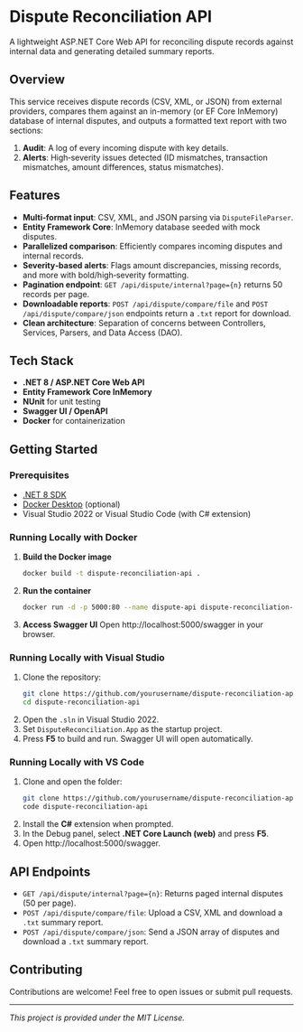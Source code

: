# Dispute Reconciliation API

A lightweight ASP.NET Core Web API for reconciling dispute records against internal data and generating detailed summary reports.

## Overview

This service receives dispute records (CSV, XML, or JSON) from external providers, compares them against an in-memory (or EF Core InMemory) database of internal disputes, and outputs a formatted text report with two sections:

1. **Audit**: A log of every incoming dispute with key details.
2. **Alerts**: High‑severity issues detected (ID mismatches, transaction mismatches, amount differences, status mismatches).

## Features

- **Multi‑format input**: CSV, XML, and JSON parsing via `DisputeFileParser`.
- **Entity Framework Core**: InMemory database seeded with mock disputes.
- **Parallelized comparison**: Efficiently compares incoming disputes and internal records.
- **Severity‑based alerts**: Flags amount discrepancies, missing records, and more with bold/high‑severity formatting.
- **Pagination endpoint**: `GET /api/dispute/internal?page={n}` returns 50 records per page.
- **Downloadable reports**: `POST /api/dispute/compare/file` and `POST /api/dispute/compare/json` endpoints return a `.txt` report for download.
- **Clean architecture**: Separation of concerns between Controllers, Services, Parsers, and Data Access (DAO).

## Tech Stack

- **.NET 8 / ASP.NET Core Web API**
- **Entity Framework Core InMemory**
- **NUnit** for unit testing
- **Swagger UI / OpenAPI**
- **Docker** for containerization

## Getting Started

### Prerequisites

- [.NET 8 SDK](https://dotnet.microsoft.com/download)
- [Docker Desktop](https://www.docker.com/products/docker-desktop) (optional)
- Visual Studio 2022 or Visual Studio Code (with C# extension)

### Running Locally with Docker

1. **Build the Docker image**
   ```bash
   docker build -t dispute-reconciliation-api .
   ```
2. **Run the container**
   ```bash
   docker run -d -p 5000:80 --name dispute-api dispute-reconciliation-api
   ```
3. **Access Swagger UI**
   Open http://localhost:5000/swagger in your browser.

### Running Locally with Visual Studio

1. Clone the repository:
   ```bash
   git clone https://github.com/yourusername/dispute-reconciliation-api.git
   cd dispute-reconciliation-api
   ```
2. Open the `.sln` in Visual Studio 2022.
3. Set `DisputeReconciliation.App` as the startup project.
4. Press **F5** to build and run. Swagger UI will open automatically.

### Running Locally with VS Code

1. Clone and open the folder:
   ```bash
   git clone https://github.com/yourusername/dispute-reconciliation-api.git
   code dispute-reconciliation-api
   ```
2. Install the **C#** extension when prompted.
3. In the Debug panel, select **.NET Core Launch (web)** and press **F5**.
4. Open http://localhost:5000/swagger.

## API Endpoints

- `GET /api/dispute/internal?page={n}`: Returns paged internal disputes (50 per page).
- `POST /api/dispute/compare/file`: Upload a CSV, XML and download a `.txt` summary report.
- `POST /api/dispute/compare/json`: Send a JSON array of disputes and download a `.txt` summary report.

## Contributing

Contributions are welcome! Feel free to open issues or submit pull requests.

---

*This project is provided under the MIT License.*

